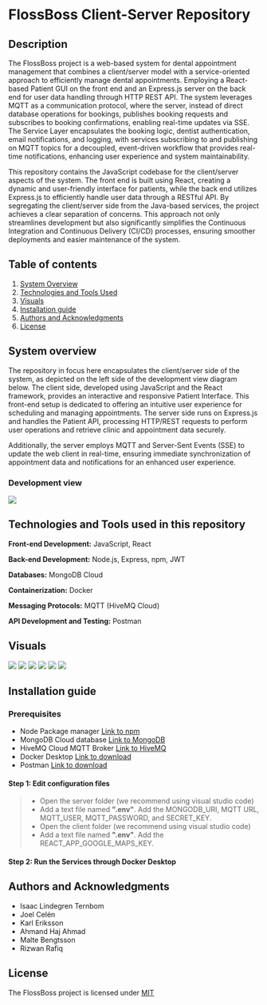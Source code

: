# FlossBoss Client-Server Repository

## Description
The FlossBoss project is a web-based system for dental appointment management that combines a client/server model with a service-oriented approach to efficiently manage dental appointments. Employing a React-based Patient GUI on the front end and an Express.js server on the back end for user data handling through HTTP REST API. The system leverages MQTT as a communication protocol, where the server, instead of direct database operations for bookings, publishes booking requests and subscribes to booking confirmations, enabling real-time updates via SSE. The Service Layer encapsulates the booking logic, dentist authentication, email notifications, and logging, with services subscribing to and publishing on MQTT topics for a decoupled, event-driven workflow that provides real-time notifications, enhancing user experience and system maintainability.

This repository contains the JavaScript codebase for the client/server aspects of the system. The front end is built using React, creating a dynamic and user-friendly interface for patients, while the back end utilizes Express.js to efficiently handle user data through a RESTful API. By segregating the client/server side from the Java-based services, the project achieves a clear separation of concerns. This approach not only streamlines development but also significantly simplifies the Continuous Integration and Continuous Delivery (CI/CD) processes, ensuring smoother deployments and easier maintenance of the system.
## Table of contents
1. [System Overview](#system-overview)
2. [Technologies and Tools Used](#technologies-and-tools-used-in-this-repository)
3. [Visuals](#visuals)
4. [Installation guide](#installation-guide)
5. [Authors and Acknowledgments](#authors-and-acknowledgments)
6. [License](#license)

## System overview
The repository in focus here encapsulates the client/server side of the system, as depicted on the left side of the development view diagram below. The client side, developed using JavaScript and the React framework, provides an interactive and responsive Patient Interface. This front-end setup is dedicated to offering an intuitive user experience for scheduling and managing appointments. The server side runs on Express.js and handles the Patient API, processing HTTP/REST requests to perform user operations and retrieve clinic and appointment data securely.

Additionally, the server employs MQTT and Server-Sent Events (SSE) to update the web client in real-time, ensuring immediate synchronization of appointment data and notifications for an enhanced user experience.
### Development view
<img src="https://i.imgur.com/RaZndv5.png" />

## Technologies and Tools used in this repository
**Front-end Development:** JavaScript, React

**Back-end Development:** Node.js, Express, npm, JWT

**Databases:** MongoDB Cloud

**Containerization:** Docker

**Messaging Protocols:** MQTT (HiveMQ Cloud)

**API Development and Testing:** Postman

## Visuals
<img src="https://i.imgur.com/QDTTqkq.png"/>
<img src="https://i.imgur.com/FbzKfM2.png"/>
<img src="https://i.imgur.com/7MHlwDg.png"/>
<img src="https://i.imgur.com/5VaYObZ.png"/>
<img src="https://i.imgur.com/2YnBmaS.png"/>
<img src="https://i.imgur.com/y1HmZ0e.png"/>

## Installation guide
### Prerequisites
* Node Package manager [Link to npm](https://docs.npmjs.com/downloading-and-installing-node-js-and-npm)
* MongoDB Cloud database [Link to MongoDB](https://account.mongodb.com/account/login?signedOut=true)
* HiveMQ Cloud MQTT Broker [Link to HiveMQ](https://auth.hivemq.cloud/login?state=hKFo2SByblBzUXBWYVZhdkNSYlhPQ3NHUi1BMFNHcFRpVnFZRqFupWxvZ2luo3RpZNkgd0U1VUNSTlZFM1ZFNHZ0SW9jWWhqS2lodHJNSmYta0qjY2lk2SBJYWpvNGUzMmp4d1VzOEFkRnhneFFuMlZQM1l3SVpUSw&client=Iajo4e32jxwUs8AdFxgxQn2VP3YwIZTK&protocol=oauth2&audience=hivemq-cloud-api&redirect_uri=https%3A%2F%2Fconsole.hivemq.cloud&scope=openid%20profile%20email&response_type=code&response_mode=query&nonce=UjJhUnZOUlJnd3RmbjZmNFBGWX5uc2w3bHZERW5tRmVHMHl6MDFjXzVMbQ%3D%3D&code_challenge=cOpID4Iew7D-HcwtkQjs-7GYcfrwzD7JV9QTPQNOJgU&code_challenge_method=S256&auth0Client=eyJuYW1lIjoiYXV0aDAtc3BhLWpzIiwidmVyc2lvbiI6IjEuMjIuNiJ9)
* Docker Desktop [Link to download](https://www.docker.com/products/docker-desktop/)
* Postman [Link to download](https://www.postman.com/downloads/)

#### Step 1: Edit configuration files
> * Open the server folder (we recommend using visual studio code)
> * Add a text file named **".env"**. Add the MONGODB_URI, MQTT URL, MQTT_USER, MQTT_PASSWORD, and SECRET_KEY.
> * Open the client folder (we recommend using visual studio code)
> * Add a text file named **".env"**. Add the REACT_APP_GOOGLE_MAPS_KEY.

#### Step 2:  Run the Services through Docker Desktop




## Authors and Acknowledgments
- Isaac Lindegren Ternbom  
- Joel Celén  
- Karl Eriksson  
- Ahmand Haj Ahmad  
- Malte Bengtsson  
- Rizwan Rafiq

## License
The FlossBoss project is licensed under [MIT](https://git.chalmers.se/courses/dit355/2023/student-teams/dit356-2023-16/flossboss-java-repo/-/blob/main/LICENSE)

